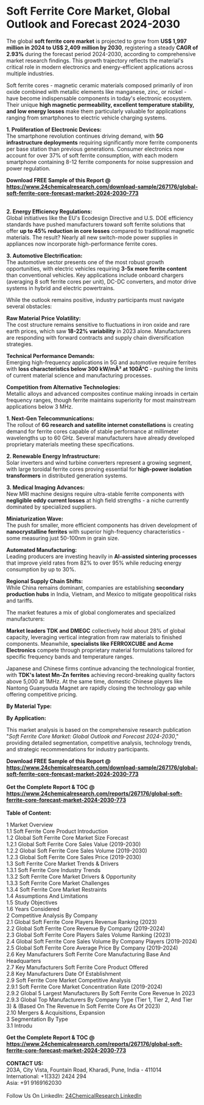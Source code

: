 <h1>Soft Ferrite Core Market, Global Outlook and Forecast 2024-2030</h1><p>The global <strong>soft ferrite core market</strong> is projected to grow from <strong>US$ 1,997 million in 2024 to US$ 2,409 million by 2030</strong>, registering a steady <strong>CAGR of 2.93%</strong> during the forecast period 2024-2030, according to comprehensive market research findings. This growth trajectory reflects the material's critical role in modern electronics and energy-efficient applications across multiple industries.</p><p>Soft ferrite cores - magnetic ceramic materials composed primarily of iron oxide combined with metallic elements like manganese, zinc, or nickel - have become indispensable components in today's electronic ecosystem. Their unique <strong>high magnetic permeability, excellent temperature stability, and low energy losses</strong> make them particularly valuable for applications ranging from smartphones to electric vehicle charging systems.</p><p><strong>1. Proliferation of Electronic Devices:</strong><br>
The smartphone revolution continues driving demand, with <strong>5G infrastructure deployments</strong> requiring significantly more ferrite components per base station than previous generations. Consumer electronics now account for over 37% of soft ferrite consumption, with each modern smartphone containing 8-12 ferrite components for noise suppression and power regulation.</p><div><b>Download FREE Sample of this Report @ 
            <a href="https://www.24chemicalresearch.com/download-sample/267176/global-soft-ferrite-core-forecast-market-2024-2030-773">
            https://www.24chemicalresearch.com/download-sample/267176/global-soft-ferrite-core-forecast-market-2024-2030-773</a></b></div><br><p><strong>2. Energy Efficiency Regulations:</strong><br>
Global initiatives like the EU's Ecodesign Directive and U.S. DOE efficiency standards have pushed manufacturers toward soft ferrite solutions that offer <strong>up to 45% reduction in core losses</strong> compared to traditional magnetic materials. The result? Nearly all new switch-mode power supplies in appliances now incorporate high-performance ferrite cores.</p><p><strong>3. Automotive Electrification:</strong><br>
The automotive sector presents one of the most robust growth opportunities, with electric vehicles requiring <strong>3-5x more ferrite content</strong> than conventional vehicles. Key applications include onboard chargers (averaging 8 soft ferrite cores per unit), DC-DC converters, and motor drive systems in hybrid and electric powertrains.</p><p>While the outlook remains positive, industry participants must navigate several obstacles:</p><p><strong>Raw Material Price Volatility:</strong><br>
	The cost structure remains sensitive to fluctuations in iron oxide and rare earth prices, which saw <strong>18-22% variability</strong> in 2023 alone. Manufacturers are responding with forward contracts and supply chain diversification strategies.</p><p><strong>Technical Performance Demands:</strong><br>
	Emerging high-frequency applications in 5G and automotive require ferrites with <strong>loss characteristics below 300 kW/mÂ³ at 100Â°C</strong> - pushing the limits of current material science and manufacturing processes.</p><p><strong>Competition from Alternative Technologies:</strong><br>
	Metallic alloys and advanced composites continue making inroads in certain frequency ranges, though ferrite maintains superiority for most mainstream applications below 3 MHz.</p><p><strong>1. Next-Gen Telecommunications:</strong><br>
The rollout of <strong>6G research and satellite internet constellations</strong> is creating demand for ferrite cores capable of stable performance at millimeter wavelengths up to 60 GHz. Several manufacturers have already developed proprietary materials meeting these specifications.</p><p><strong>2. Renewable Energy Infrastructure:</strong><br>
Solar inverters and wind turbine converters represent a growing segment, with large toroidal ferrite cores proving essential for <strong>high-power isolation transformers</strong> in distributed generation systems.</p><p><strong>3. Medical Imaging Advances:</strong><br>
New MRI machine designs require ultra-stable ferrite components with <strong>negligible eddy current losses</strong> at high field strengths - a niche currently dominated by specialized suppliers.</p><p><strong>Miniaturization Wave:</strong><br>
	The push for smaller, more efficient components has driven development of <strong>nanocrystalline ferrites</strong> with superior high-frequency characteristics - some measuring just 50-100nm in grain size.</p><p><strong>Automated Manufacturing:</strong><br>
	Leading producers are investing heavily in <strong>AI-assisted sintering processes</strong> that improve yield rates from 82% to over 95% while reducing energy consumption by up to 30%.</p><p><strong>Regional Supply Chain Shifts:</strong><br>
	While China remains dominant, companies are establishing <strong>secondary production hubs</strong> in India, Vietnam, and Mexico to mitigate geopolitical risks and tariffs.</p><p>The market features a mix of global conglomerates and specialized manufacturers:

</p><p><strong>Market leaders TDK and DMEGC</strong> collectively hold about 28% of global capacity, leveraging vertical integration from raw materials to finished components. Meanwhile, <strong>specialists like FERROXCUBE and Acme Electronics</strong> compete through proprietary material formulations tailored for specific frequency bands and temperature ranges.</p><p>Japanese and Chinese firms continue advancing the technological frontier, with <strong>TDK's latest Mn-Zn ferrites</strong> achieving record-breaking quality factors above 5,000 at 1MHz. At the same time, domestic Chinese players like Nantong Guanyouda Magnet are rapidly closing the technology gap while offering competitive pricing.</p><p><strong>By Material Type:</strong></p><p><strong>By Application:</strong></p><p>This market analysis is based on the comprehensive research publication "<em>Soft Ferrite Core Market: Global Outlook and Forecast 2024-2030</em>," providing detailed segmentation, competitive analysis, technology trends, and strategic recommendations for industry participants.</p><div><b>Download FREE Sample of this Report @ 
            <a href="https://www.24chemicalresearch.com/download-sample/267176/global-soft-ferrite-core-forecast-market-2024-2030-773">
            https://www.24chemicalresearch.com/download-sample/267176/global-soft-ferrite-core-forecast-market-2024-2030-773</a></b></div><br><div><b>Get the Complete Report & TOC @ 
            <a href="https://www.24chemicalresearch.com/reports/267176/global-soft-ferrite-core-forecast-market-2024-2030-773">
            https://www.24chemicalresearch.com/reports/267176/global-soft-ferrite-core-forecast-market-2024-2030-773</a></b></div><br>
            <b>Table of Content:</b><p>1 Market Overview<br />
1.1 Soft Ferrite Core Product Introduction<br />
1.2 Global Soft Ferrite Core Market Size Forecast<br />
1.2.1 Global Soft Ferrite Core Sales Value (2019-2030)<br />
1.2.2 Global Soft Ferrite Core Sales Volume (2019-2030)<br />
1.2.3 Global Soft Ferrite Core Sales Price (2019-2030)<br />
1.3 Soft Ferrite Core Market Trends & Drivers<br />
1.3.1 Soft Ferrite Core Industry Trends<br />
1.3.2 Soft Ferrite Core Market Drivers & Opportunity<br />
1.3.3 Soft Ferrite Core Market Challenges<br />
1.3.4 Soft Ferrite Core Market Restraints<br />
1.4 Assumptions And Limitations<br />
1.5 Study Objectives<br />
1.6 Years Considered<br />
2 Competitive Analysis By Company<br />
2.1 Global Soft Ferrite Core Players Revenue Ranking (2023)<br />
2.2 Global Soft Ferrite Core Revenue By Company (2019-2024)<br />
2.3 Global Soft Ferrite Core Players Sales Volume Ranking (2023)<br />
2.4 Global Soft Ferrite Core Sales Volume By Company Players (2019-2024)<br />
2.5 Global Soft Ferrite Core Average Price By Company (2019-2024)<br />
2.6 Key Manufacturers Soft Ferrite Core Manufacturing Base And Headquarters<br />
2.7 Key Manufacturers Soft Ferrite Core Product Offered<br />
2.8 Key Manufacturers Date Of Establishment<br />
2.9 Soft Ferrite Core Market Competitive Analysis<br />
2.9.1 Soft Ferrite Core Market Concentration Rate (2019-2024)<br />
2.9.2 Global 5 Largest Manufacturers By Soft Ferrite Core Revenue In 2023<br />
2.9.3 Global Top Manufacturers By Company Type (Tier 1, Tier 2, And Tier 3) & (Based On The Revenue In Soft Ferrite Core As Of 2023)<br />
2.10 Mergers & Acquisitions, Expansion<br />
3 Segmentation By Type<br />
3.1 Introdu</p><div><b>Get the Complete Report & TOC @ 
            <a href="https://www.24chemicalresearch.com/reports/267176/global-soft-ferrite-core-forecast-market-2024-2030-773">
            https://www.24chemicalresearch.com/reports/267176/global-soft-ferrite-core-forecast-market-2024-2030-773</a></b></div><br><b>CONTACT US:</b><br>
            203A, City Vista, Fountain Road, Kharadi, Pune, India - 411014<br>
            International: +1(332) 2424 294<br>
            Asia: +91 9169162030 <br><br>
            Follow Us On LinkedIn: <a href="https://www.linkedin.com/company/24chemicalresearch/">24ChemicalResearch LinkedIn</a>